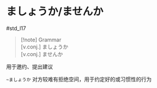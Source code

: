 # ましょうか/ませんか

 #std_l17  

> [!note] Grammar  
> [v.conj.] ましょうか  
> [v.conj.] ませんか  

用于邀约、提出建议  

`~ましょうか` 对方较难有拒绝空间，用于约定好的或习惯性的行为  
